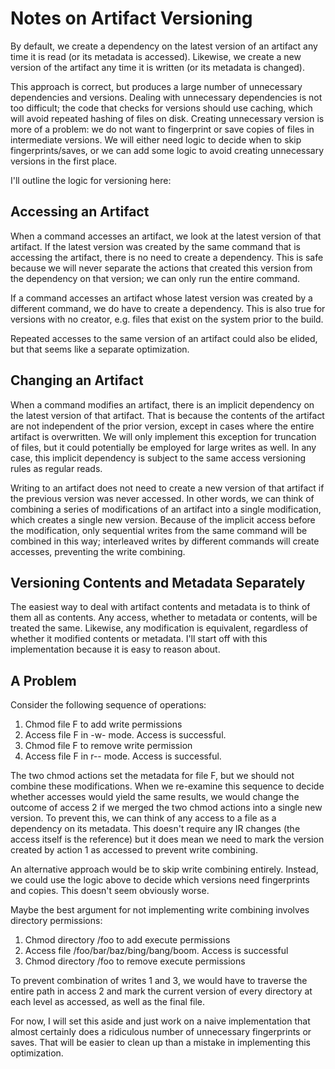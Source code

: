# Notes on Artifact Versioning
By default, we create a dependency on the latest version of an artifact any time it is read (or its metadata is accessed). Likewise, we create a new version of the artifact any time it is written (or its metadata is changed).

This approach is correct, but produces a large number of unnecessary dependencies and versions. Dealing with unnecessary dependencies is not too difficult; the code that checks for versions should use caching, which will avoid repeated hashing of files on disk. Creating unnecessary version is more of a problem: we do not want to fingerprint or save copies of files in intermediate versions. We will either need logic to decide when to skip fingerprints/saves, or we can add some logic to avoid creating unnecessary versions in the first place.

I'll outline the logic for versioning here:

## Accessing an Artifact
When a command accesses an artifact, we look at the latest version of that artifact. If the latest version was created by the same command that is accessing the artifact, there is no need to create a dependency. This is safe because we will never separate the actions that created this version from the dependency on that version; we can only run the entire command.

If a command accesses an artifact whose latest version was created by a different command, we do have to create a dependency. This is also true for versions with no creator, e.g. files that exist on the system prior to the build.

Repeated accesses to the same version of an artifact could also be elided, but that seems like a separate optimization.

## Changing an Artifact
When a command modifies an artifact, there is an implicit dependency on the latest version of that artifact. That is because the contents of the artifact are not independent of the prior version, except in cases where the entire artifact is overwritten. We will only implement this exception for truncation of files, but it could potentially be employed for large writes as well. In any case, this implicit dependency is subject to the same access versioning rules as regular reads.

Writing to an artifact does not need to create a new version of that artifact if the previous version was never accessed. In other words, we can think of combining a series of modifications of an artifact into a single modification, which creates a single new version. Because of the implicit access before the modification, only sequential writes from the same command will be combined in this way; interleaved writes by different commands will create accesses, preventing the write combining.

## Versioning Contents and Metadata Separately
The easiest way to deal with artifact contents and metadata is to think of them all as contents. Any access, whether to metadata or contents, will be treated the same. Likewise, any modification is equivalent, regardless of whether it modified contents or metadata. I'll start off with this implementation because it is easy to reason about.

## A Problem
Consider the following sequence of operations:
1. Chmod file F to add write permissions
2. Access file F in -w- mode. Access is successful.
3. Chmod file F to remove write permission
4. Access file F in r-- mode. Access is successful.

The two chmod actions set the metadata for file F, but we should not combine these modifications. When we re-examine this sequence to decide whether accesses would yield the same results, we would change the outcome of access 2 if we merged the two chmod actions into a single new version. To prevent this, we can think of any access to a file as a dependency on its metadata. This doesn't require any IR changes (the access itself is the reference) but it does mean we need to mark the version created by action 1 as accessed to prevent write combining.

An alternative approach would be to skip write combining entirely. Instead, we could use the logic above to decide which versions need fingerprints and copies. This doesn't seem obviously worse.

Maybe the best argument for not implementing write combining involves directory permissions:
1. Chmod directory /foo to add execute permissions
2. Access file /foo/bar/baz/bing/bang/boom. Access is successful
3. Chmod directory /foo to remove execute permissions

To prevent combination of writes 1 and 3, we would have to traverse the entire path in access 2 and mark the current version of every directory at each level as accessed, as well as the final file.

For now, I will set this aside and just work on a naive implementation that almost certainly does a ridiculous number of unnecessary fingerprints or saves. That will be easier to clean up than a mistake in implementing this optimization.
